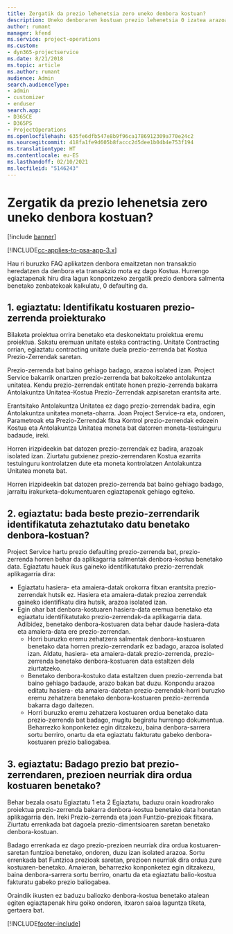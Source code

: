 ```yaml
---
title: Zergatik da prezio lehenetsia zero uneko denbora kostuan?
description: Uneko denboraren kostuan prezio lehenetsia 0 izatea arazoa konpontzeko.
author: rumant
manager: kfend
ms.service: project-operations
ms.custom:
- dyn365-projectservice
ms.date: 8/21/2018
ms.topic: article
ms.author: rumant
audience: Admin
search.audienceType:
- admin
- customizer
- enduser
search.app:
- D365CE
- D365PS
- ProjectOperations
ms.openlocfilehash: 635fe6dfb547e8b9f96ca1786912309a770e24c2
ms.sourcegitcommit: 418fa1fe9d605b8faccc2d5dee1b04b4e753f194
ms.translationtype: HT
ms.contentlocale: eu-ES
ms.lasthandoff: 02/10/2021
ms.locfileid: "5146243"
---
```

# <a name="why-is-the-price-defaulting-to-zero-on-time-cost-actuals"></a>Zergatik da prezio lehenetsia zero uneko denbora kostuan?

[!include [banner](../includes/psa-now-project-operations.md)]

[!INCLUDE[cc-applies-to-psa-app-3.x](../includes/cc-applies-to-psa-app-3x.md)]

Hau ri buruzko FAQ aplikatzen denbora emaitzetan non transakzio heredatzen da denbora eta transakzio mota ez dago Kostua. Hurrengo egiaztapenak hiru dira lagun konpontzeko zergatik prezio denbora salmenta benetako zenbatekoak kalkulatu, 0 defaulting da.
 
## <a name="check-1-identify-the-cost-price-list-for-the-project"></a>1. egiaztatu: Identifikatu kostuaren prezio-zerrenda proiekturako

Bilaketa proiektua orrira benetako eta deskonektatu proiektua eremu proiektua. Sakatu eremuan unitate esteka contracting. Unitate Contracting orrian, egiaztatu contracting unitate duela prezio-zerrenda bat Kostua Prezio-Zerrendak saretan.

Prezio-zerrenda bat baino gehiago badago, arazoa isolated izan. Project Service bakarrik onartzen prezio-zerrenda bat bakoitzeko antolakuntza unitatea. Kendu prezio-zerrendak entitate honen prezio-zerrenda bakarra Antolakuntza Unitatea-Kostua Prezio-Zerrendak azpisaretan erantsita arte.

Erantsitako Antolakuntza Unitatea ez dago prezio-zerrendak badira, egin Antolakuntza unitatea moneta-oharra. Joan Project Service-ra eta, ondoren, Parametroak eta Prezio-Zerrendak fitxa Kontrol prezio-zerrendak edozein Kostua eta Antolakuntza Unitatea moneta bat datorren moneta-testuinguru badaude, ireki.
 
Horren irizpideekin bat datozen prezio-zerrendak ez badira, arazoak isolated izan. Ziurtatu gutxienez prezio-zerrendaren Kostua ezarrita testuinguru kontrolatzen dute eta moneta kontrolatzen Antolakuntza Unitatea moneta bat.

Horren irizpideekin bat datozen prezio-zerrenda bat baino gehiago badago, jarraitu irakurketa-dokumentuaren egiaztapenak gehiago egiteko.

## <a name="check-2-are-any-of-the-price-lists-identified-above-valid-for-the-specific-date-of-the-time-cost-actual"></a>2. egiaztatu: bada beste prezio-zerrendarik identifikatuta zehaztutako datu benetako denbora-kostuan?

Project Service hartu prezio defaulting prezio-zerrenda bat, prezio-zerrenda horren behar da aplikagarria salmentak denbora-kostua benetako data. Egiaztatu hauek ikus gaineko identifikatutako prezio-zerrendak aplikagarria dira:

- Egiaztatu hasiera- eta amaiera-datak orokorra fitxan erantsita prezio-zerrendak hutsik ez. Hasiera eta amaiera-datak prezioa zerrendak gaineko identifikatu dira hutsik, arazoa isolated izan. 
- Egin ohar bat denbora-kostuaren hasiera-data eremua benetako eta egiaztatu identifikatutako prezio-zerrendak-da aplikagarria data. Adibidez, benetako denbora-kostuaren data behar daude hasiera-data eta amaiera-data ere prezio-zerrendan. 
    - Horri buruzko eremu zehatzera salmentak denbora-kostuaren benetako data horren prezio-zerrendarik ez badago, arazoa isolated izan. Aldatu, hasiera- eta amaiera-datak prezio-zerrenda, prezio-zerrenda benetako denbora-kostuaren data estaltzen dela ziurtatzeko. 
    - Benetako denbora-kostuko data estaltzen duen prezio-zerrenda bat baino gehiago badaude, arazo bakan bat duzu. Konpondu arazoa editatu hasiera- eta amaiera-datetan prezio-zerrendak-horri buruzko eremu zehatzera benetako denbora-kostuaren prezio-zerrenda bakarra dago daitezen. 
    - Horri buruzko eremu zehatzera kostuaren ordua benetako data prezio-zerrenda bat badago, mugitu begiratu hurrengo dokumentua.
Beharrezko konponketez egin ditzakezu, baina denbora-sarrera sortu berriro, onartu da eta egiaztatu fakturatu gabeko denbora-kostuaren prezio baliogabea.

## <a name="check-3-is-there-a-price-in-the-price-list-for-the-pricing-dimensions-on-the-time-cost-actual"></a>3. egiaztatu: Badago prezio bat prezio-zerrendaren, prezioen neurriak dira ordua kostuaren benetako?

Behar bezala osatu Egiaztatu 1 eta 2 Egiaztatu, baduzu orain koadrorako proiektua prezio-zerrenda bakarra denbora-kostua benetako data honetan aplikagarria den. Ireki Prezio-zerrenda eta joan Funtzio-prezioak fitxara. Ziurtatu errenkada bat dagoela prezio-dimentsioaren saretan benetako denbora-kostuan.

Badago errenkada ez dago prezio-prezioen neurriak dira ordua kostuaren-saretan funtzioa benetako, ondoren, duzu izan isolated arazoa. Sortu errenkada bat Funtzioa prezioak saretan, prezioen neurriak dira ordua zure kostuaren-benetako. Amaieran, beharrezko konponketez egin ditzakezu, baina denbora-sarrera sortu berriro, onartu da eta egiaztatu balio-kostua fakturatu gabeko prezio baliogabea.
 
Oraindik ikusten ez baduzu baliozko denbora-kostua benetako atalean egiten egiaztapenak hiru goiko ondoren, itxaron saioa laguntza tiketa, gertaera bat.





[!INCLUDE[footer-include](../includes/footer-banner.md)]